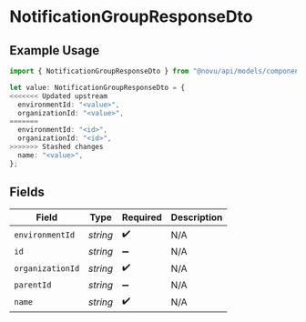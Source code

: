 # NotificationGroupResponseDto

## Example Usage

```typescript
import { NotificationGroupResponseDto } from "@novu/api/models/components";

let value: NotificationGroupResponseDto = {
<<<<<<< Updated upstream
  environmentId: "<value>",
  organizationId: "<value>",
=======
  environmentId: "<id>",
  organizationId: "<id>",
>>>>>>> Stashed changes
  name: "<value>",
};
```

## Fields

| Field              | Type               | Required           | Description        |
| ------------------ | ------------------ | ------------------ | ------------------ |
| `environmentId`    | *string*           | :heavy_check_mark: | N/A                |
| `id`               | *string*           | :heavy_minus_sign: | N/A                |
| `organizationId`   | *string*           | :heavy_check_mark: | N/A                |
| `parentId`         | *string*           | :heavy_minus_sign: | N/A                |
| `name`             | *string*           | :heavy_check_mark: | N/A                |